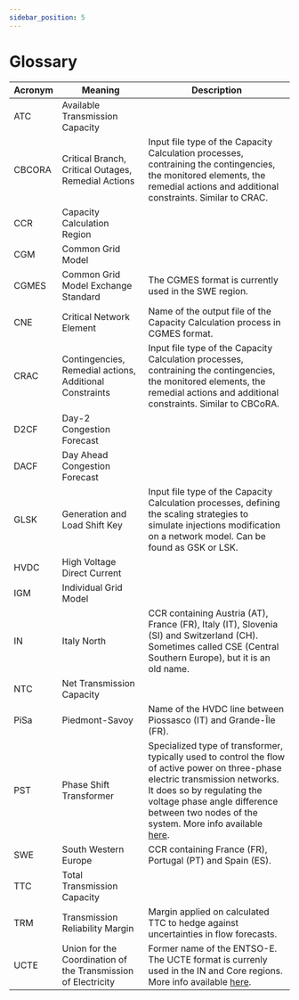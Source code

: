 ```yaml
---
sidebar_position: 5
---
```

# Glossary

| Acronym | Meaning                                                       | Description                                                                                                                                                                                                                                                                                                                            |
|---------|---------------------------------------------------------------|----------------------------------------------------------------------------------------------------------------------------------------------------------------------------------------------------------------------------------------------------------------------------------------------------------------------------------------|
| ATC     | Available Transmission Capacity                               |                                                                                                                                                                                                                                                                                                                                        |
| CBCORA  | Critical Branch, Critical Outages, Remedial Actions           | Input file type of the Capacity Calculation processes, contraining the contingencies, the monitored elements, the remedial actions and additional constraints. Similar to CRAC.                                                                                                                                                        |
| CCR     | Capacity Calculation Region                                   |                                                                                                                                                                                                                                                                                                                                        |
| CGM     | Common Grid Model                                             |                                                                                                                                                                                                                                                                                                                                        |
| CGMES   | Common Grid Model Exchange Standard	                          | The CGMES format is currently used in the SWE region.                                                                                                                                                                                                                                                                                  |
| CNE     | Critical Network Element                                      | Name of the output file of the Capacity Calculation process in CGMES format.                                                                                                                                                                                                                                                           |
| CRAC    | Contingencies, Remedial actions, Additional Constraints       | Input file type of the Capacity Calculation processes, contraining the contingencies, the monitored elements, the remedial actions and additional constraints. Similar to CBCoRA.                                                                                                                                                      |
| D2CF    | Day-2 Congestion Forecast                                     |                                                                                                                                                                                                                                                                                                                                        |
| DACF	   | Day Ahead Congestion Forecast                                 |                                                                                                                                                                                                                                                                                                                                        |
| GLSK	   | Generation and Load Shift Key                                 | Input file type of the Capacity Calculation processes, defining the scaling strategies to simulate injections modification on a network model. Can be found as GSK or LSK.                                                                                                                                                             |
| HVDC    | High Voltage Direct Current                                   |                                                                                                                                                                                                                                                                                                                                        |
| IGM     | Individual Grid Model                                         |                                                                                                                                                                                                                                                                                                                                        |
| IN      | Italy North                                                   | CCR containing Austria (AT), France (FR), Italy (IT), Slovenia (SI) and Switzerland (CH). Sometimes called CSE (Central Southern Europe), but it is an old name.                                                                                                                                                                       |
| NTC     | Net Transmission Capacity                                     |                                                                                                                                                                                                                                                                                                                                        |
| PiSa    | Piedmont-Savoy                                                | Name of the HVDC line between Piossasco (IT) and Grande-Île (FR).                                                                                                                                                                                                                                                                      |
| PST     | Phase Shift Transformer	                                      | Specialized type of transformer, typically used to control the flow of active power on three-phase electric transmission networks. It does so by regulating the voltage phase angle difference between two nodes of the system. More info available [here](https://www.entsoe.eu/technopedia/techsheets/phase-shifting-transformers/). |
| SWE     | South Western Europe                                          | CCR containing France (FR), Portugal (PT) and Spain (ES).                                                                                                                                                                                                                                                                              |
| TTC     | Total Transmission Capacity                                   |                                                                                                                                                                                                                                                                                                                                        |
| TRM     | Transmission Reliability Margin                               | Margin applied on calculated TTC to hedge against uncertainties in flow forecasts.                                                                                                                                                                                                                                                     |
| UCTE    | Union for the Coordination of the Transmission of Electricity | Former name of the ENTSO-E. The UCTE format is currenly used in the IN and Core regions. More info available [here](https://eepublicdownloads.entsoe.eu/clean-documents/pre2015/publications/ce/otherreports/UCTE-format.pdf).                                                                                                         |
